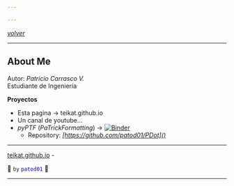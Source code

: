 ```yaml
---

---
```


<link rel="icon" href="etc/icon.png">

[*volver*][teikat]

---

## About Me

Autor: *Patricio Carrasco V.* <br>
Estudiante de Ingeniería

**Proyectos**

- Esta pagina -> teikat.github.io
- Un canal de youtube...
- *pyPTF* (*PaTrickFormatting*) -> [![Binder](https://mybinder.org/badge_logo.svg)](https://mybinder.org/v2/gh/patod01/pyPTF/master?filepath=pyPTF.ipynb)
    - Repository: _[https://github.com/patod01/PDot]()_

---

[teikat.github.io][teikat] - <span id="herobrine"></span>

:ghost: `by` <span style="color: blue;">`patod01`</span> :ghost:

[teikat]: https://teikat.github.io

---

<script type="text/javascript" src="/herobrine.js"></script>
